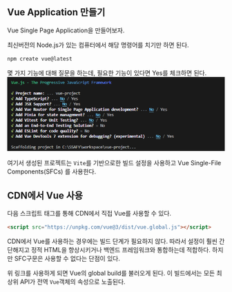 ## Vue Application 만들기

Vue Single Page Application을 만들어보자.

최신버전의 Node.js가 있는 컴퓨터에서 해당 명령어를 치기만 하면 된다.

```sh
npm create vue@latest
```

몇 가지 기능에 대해 질문을 하는데, 필요한 기능이 있다면 Yes를 체크하면 된다.
![](../../_assets/images/vue/Quick%20start/img-Quick%20start%201.png)

여기서 생성된 프로젝트는 `Vite`를 기반으로한 빌드 설정을 사용하고 Vue Single-File Components(SFCs) 를 사용한다.

## CDN에서 Vue 사용

다음 스크립트 태그를 통해 CDN에서 직접 Vue를 사용할 수 있다.

```html
<script src="https://unpkg.com/vue@3/dist/vue.global.js"></script>
```

CDN에서 Vue를 사용하는 경우에는 빌드 단계가 필요하지 않다. 따라서 설정이 훨씬 간단해지고 정적 HTML을 향상시키거나 백엔드 프레임워크와 통합하는데 적합하다. 하지만 SFC구문은 사용할 수 없다는 단점이 있다.

위 링크를 사용하게 되면 Vue의 global build를 불러오게 된다. 이 빌드에서는 모든 최상위 API가 전역 `Vue`객체의 속성으로 노출된다.
